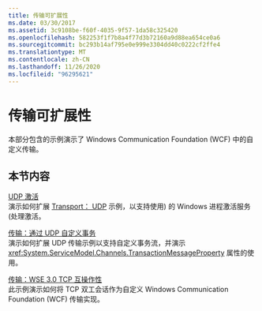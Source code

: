 ```yaml
---
title: 传输可扩展性
ms.date: 03/30/2017
ms.assetid: 3c9108be-f60f-4035-9f57-1da58c325420
ms.openlocfilehash: 582253f1f7b8a4f77d3b72160a9d88ea654ce0a6
ms.sourcegitcommit: bc293b14af795e0e999e3304dd40c0222cf2ffe4
ms.translationtype: MT
ms.contentlocale: zh-CN
ms.lasthandoff: 11/26/2020
ms.locfileid: "96295621"
---
```

# <a name="transport-extensibility"></a>传输可扩展性

本部分包含的示例演示了 Windows Communication Foundation (WCF) 中的自定义传输。  
  
## <a name="in-this-section"></a>本节内容  

 [UDP 激活](udp-activation.md)  
 演示如何扩展 [Transport： UDP](transport-udp.md) 示例，以支持使用) 的 Windows 进程激活服务 (处理激活。  
  
 [传输：通过 UDP 自定义事务](transport-custom-transactions-over-udp-sample.md)  
 演示如何扩展 UDP 传输示例以支持自定义事务流，并演示 <xref:System.ServiceModel.Channels.TransactionMessageProperty> 属性的使用。  
  
 [传输：WSE 3.0 TCP 互操作性](transport-wse-3-0-tcp-interoperability.md)  
 此示例演示如何将 TCP 双工会话作为自定义 Windows Communication Foundation (WCF) 传输实现。
